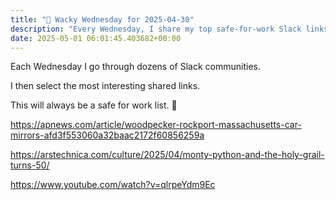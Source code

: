 ```yaml
---
title: "🤪 Wacky Wednesday for 2025-04-30"
description: "Every Wednesday, I share my top safe-for-work Slack links, from quirky news to classic films!"
date: 2025-05-01 06:01:45.403682+00:00
---
```


<!-- buttondown-editor-mode: plaintext -->Each Wednesday I go through dozens of Slack communities.

I then select the most interesting shared links.

This will always be a safe for work list. 🙈

https://apnews.com/article/woodpecker-rockport-massachusetts-car-mirrors-afd3f553060a32baac2172f60856259a

https://arstechnica.com/culture/2025/04/monty-python-and-the-holy-grail-turns-50/

https://www.youtube.com/watch?v=qlrpeYdm9Ec